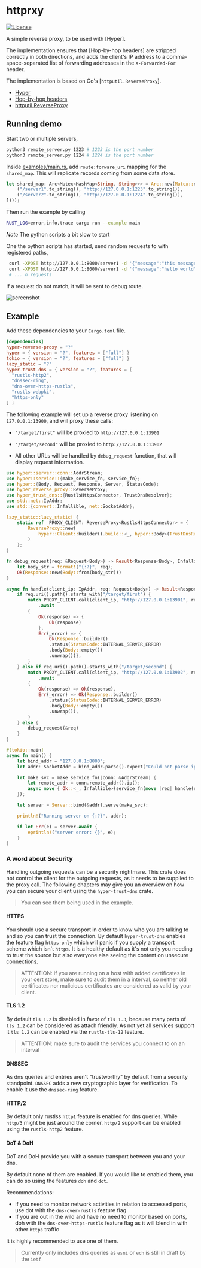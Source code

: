 
# httprxy

[![License][license-img]](LICENSE)

[license-img]: https://img.shields.io/crates/l/hyper-reverse-proxy.svg

A simple reverse proxy, to be used with [Hyper].

The implementation ensures that [Hop-by-hop headers] are stripped correctly in both directions,
and adds the client's IP address to a comma-space-separated list of forwarding addresses in the
`X-Forwarded-For` header.

The implementation is based on Go's [`httputil.ReverseProxy`].

- [Hyper](http://hyper.rs/)
- [Hop-by-hop headers](http://www.w3.org/Protocols/rfc2616/rfc2616-sec13.html)
- [httputil.ReverseProxy](https://golang.org/pkg/net/http/httputil/#ReverseProxy)

## Running demo
Start two or multiple servers,
```bash
python3 remote_server.py 1223 # 1223 is the port number
python3 remote_server.py 1224 # 1224 is the port number
```

Inside [examples/main.rs](examples/main.rs), add `route:forware_uri` mapping for the `shared_map`.
This will replicate records coming from some data store.
```rust
let shared_map: Arc<Mutex<HashMap<String, String>>> = Arc::new(Mutex::new(HashMap::from([
    ("/server1".to_string(), "http://127.0.0.1:1223".to_string()),
    ("/server2".to_string(), "http://127.0.0.1:1224".to_string()),
])));
```

Then run the example by calling

```bash
RUST_LOG=error,info,trace cargo run --example main
```

*Note* The python scripts a bit slow to start

One the python scripts has started, send random requests to with registered paths,
```bash
 curl -XPOST http://127.0.0.1:8000/server1 -d '{"message":"this message will go to server 1 on port 1223"}'
 curl -XPOST http://127.0.0.1:8000/server1 -d '{"message":"hello world"}'
 # ... n requests
```

If a request do not match, it will be sent to debug route.

![screenshot](screenshot-1.png)

## Example

Add these dependencies to your `Cargo.toml` file.

```toml
[dependencies]
hyper-reverse-proxy = "?"
hyper = { version = "?", features = ["full"] }
tokio = { version = "?", features = ["full"] }
lazy_static = "?"
hyper-trust-dns = { version = "?", features = [
  "rustls-http2",
  "dnssec-ring",
  "dns-over-https-rustls",
  "rustls-webpki",
  "https-only"
] }
```

The following example will set up a reverse proxy listening on `127.0.0.1:13900`,
and will proxy these calls:

* `"/target/first"` will be proxied to `http://127.0.0.1:13901`

* `"/target/second"` will be proxied to `http://127.0.0.1:13902`

* All other URLs will be handled by `debug_request` function, that will display request information.

```rust
use hyper::server::conn::AddrStream;
use hyper::service::{make_service_fn, service_fn};
use hyper::{Body, Request, Response, Server, StatusCode};
use hyper_reverse_proxy::ReverseProxy;
use hyper_trust_dns::{RustlsHttpsConnector, TrustDnsResolver};
use std::net::IpAddr;
use std::{convert::Infallible, net::SocketAddr};

lazy_static::lazy_static! {
    static ref  PROXY_CLIENT: ReverseProxy<RustlsHttpsConnector> = {
        ReverseProxy::new(
            hyper::Client::builder().build::<_, hyper::Body>(TrustDnsResolver::default().into_rustls_webpki_https_connector()),
        )
    };
}

fn debug_request(req: &Request<Body>) -> Result<Response<Body>, Infallible> {
    let body_str = format!("{:?}", req);
    Ok(Response::new(Body::from(body_str)))
}

async fn handle(client_ip: IpAddr, req: Request<Body>) -> Result<Response<Body>, Infallible> {
    if req.uri().path().starts_with("/target/first") {
        match PROXY_CLIENT.call(client_ip, "http://127.0.0.1:13901", req)
            .await
        {
            Ok(response) => {
                Ok(response)
            },
            Err(_error) => {
                Ok(Response::builder()
                .status(StatusCode::INTERNAL_SERVER_ERROR)
                .body(Body::empty())
                .unwrap())},
        }
    } else if req.uri().path().starts_with("/target/second") {
        match PROXY_CLIENT.call(client_ip, "http://127.0.0.1:13902", req)
            .await
        {
            Ok(response) => Ok(response),
            Err(_error) => Ok(Response::builder()
                .status(StatusCode::INTERNAL_SERVER_ERROR)
                .body(Body::empty())
                .unwrap()),
        }
    } else {
        debug_request(&req)
    }
}

#[tokio::main]
async fn main() {
    let bind_addr = "127.0.0.1:8000";
    let addr: SocketAddr = bind_addr.parse().expect("Could not parse ip:port.");

    let make_svc = make_service_fn(|conn: &AddrStream| {
        let remote_addr = conn.remote_addr().ip();
        async move { Ok::<_, Infallible>(service_fn(move |req| handle(remote_addr, req))) }
    });

    let server = Server::bind(&addr).serve(make_svc);

    println!("Running server on {:?}", addr);

    if let Err(e) = server.await {
        eprintln!("server error: {}", e);
    }
}
```

### A word about Security

Handling outgoing requests can be a security nightmare. This crate does not control the client for the outgoing requests, as it needs to be supplied to the proxy call. The following chapters may give you an overview on how you can secure your client using the `hyper-trust-dns` crate.

> You can see them being used in the example. 

#### HTTPS

You should use a secure transport in order to know who you are talking to and so you can trust the connection. By default `hyper-trust-dns` enables the feature flag `https-only` which will panic if you supply a transport scheme which isn't `https`. It is a healthy default as it's not only you needing to trust the source but also everyone else seeing the content on unsecure connections.

> ATTENTION: if you are running on a host with added certificates in your cert store, make sure to audit them in a interval, so neither old certificates nor malicious certificates are considered as valid by your client.

#### TLS 1.2

By default `tls 1.2` is disabled in favor of `tls 1.3`, because many parts of `tls 1.2` can be considered as attach friendly. As not yet all services support it `tls 1.2` can be enabled via the `rustls-tls-12` feature.

> ATTENTION: make sure to audit the services you connect to on an interval

#### DNSSEC

As dns queries and entries aren't "trustworthy" by default from a security standpoint. `DNSSEC` adds a new cryptographic layer for verification. To enable it use the `dnssec-ring` feature.

#### HTTP/2

By default only rustlss `http1` feature is enabled for dns queries. While `http/3` might be just around the corner. `http/2` support can be enabled using the `rustls-http2` feature.

#### DoT & DoH

DoT and DoH provide you with a secure transport between you and your dns.

By default none of them are enabled. If you would like to enabled them, you can do so using the features `doh` and `dot`.

Recommendations:
 - If you need to monitor network activities in relation to accessed ports, use dot with the `dns-over-rustls` feature flag
 - If you are out in the wild and have no need to monitor based on ports, doh with the `dns-over-https-rustls` feature flag as it will blend in with other `https` traffic

It is highly recommended to use one of them.

> Currently only includes dns queries as `esni` or `ech` is still in draft by the `ietf`